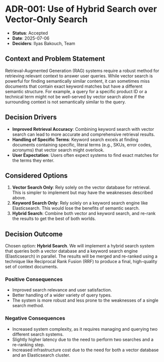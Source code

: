 # ADR-001: Use of Hybrid Search over Vector-Only Search

* **Status**: Accepted
* **Date**: 2025-07-06
* **Deciders**: Ilyas Bakouch, Team

## Context and Problem Statement

Retrieval-Augmented Generation (RAG) systems require a robust method for retrieving relevant context to answer user queries. While vector search is powerful for finding semantically similar content, it can sometimes miss documents that contain exact keyword matches but have a different semantic structure. For example, a query for a specific product ID or a technical term might not be well-served by vector search alone if the surrounding context is not semantically similar to the query.

## Decision Drivers

* **Improved Retrieval Accuracy**: Combining keyword search with vector search can lead to more accurate and comprehensive retrieval results.
* **Handling of Specific Terms**: Keyword search excels at finding documents containing specific, literal terms (e.g., SKUs, error codes, acronyms) that vector search might overlook.
* **User Expectation**: Users often expect systems to find exact matches for the terms they enter.

## Considered Options

1. **Vector Search Only**: Rely solely on the vector database for retrieval. This is simpler to implement but may have the weaknesses described above.
2. **Keyword Search Only**: Rely solely on a keyword search engine like Elasticsearch. This would lose the benefits of semantic search.
3. **Hybrid Search**: Combine both vector and keyword search, and re-rank the results to get the best of both worlds.

## Decision Outcome

Chosen option: **Hybrid Search**. We will implement a hybrid search system that queries both a vector database and a keyword search engine (Elasticsearch) in parallel. The results will be merged and re-ranked using a technique like Reciprocal Rank Fusion (RRF) to produce a final, high-quality set of context documents.

### Positive Consequences

* Improved search relevance and user satisfaction.
* Better handling of a wider variety of query types.
* The system is more robust and less prone to the weaknesses of a single search method.

### Negative Consequences

* Increased system complexity, as it requires managing and querying two different search systems.
* Slightly higher latency due to the need to perform two searches and a re-ranking step.
* Increased infrastructure cost due to the need for both a vector database and an Elasticsearch cluster.
